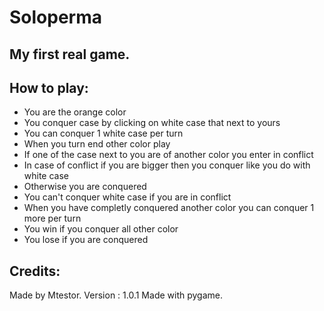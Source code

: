 # Soloperma
## My first real game.

## How to play:
- You are the orange color
- You conquer case by clicking on white case that next to yours
- You can conquer 1 white case per turn
- When you turn end other color play
- If one of the case next to you are of another color you enter in conflict
- In case of conflict if you are bigger then you conquer like you do with white case
- Otherwise you are conquered
- You can't conquer white case if you are in conflict
- When you have completly conquered another color you can conquer 1 more per turn
- You win if you conquer all other color
- You lose if you are conquered

## Credits:
Made by Mtestor.
Version : 1.0.1
Made with pygame.